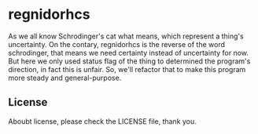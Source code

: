 # regnidorhcs

As we all know Schrodinger's cat what means, which represent a thing's uncertainty. On the contary, regnidorhcs is the reverse of the word schrodinger, that means we need certainty instead of uncertainty for now. But here we only used status flag of the thing to determined the program's direction, in fact this is unfair. So, we'll refactor that to make this program more steady and general-purpose.

## License

Aboubt license, please check the LICENSE file, thank you.

